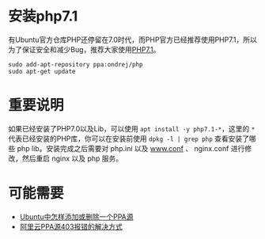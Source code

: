 # 安装php7.1
有Ubuntu官方仓库PHP还停留在7.0时代，而PHP官方已经推荐使用PHP7.1，所以为了保证安全和减少Bug，推荐大家使用[PHP7.1](https://launchpad.net/~ondrej/+archive/ubuntu/php)。

```shell
sudo add-apt-repository ppa:ondrej/php
sudo apt-get update
```
# 重要说明
如果已经安装了PHP7.0以及Lib，可以使用 `apt install -y php7.1-*`，这里的 `*` 代表已经安装的PHP库，你可以在安装前使用 `dpkg -l | grep php` 查看安装了哪些 php lib。安装完成之后需要对 php.ini 以及 www.conf 、 nginx.conf 进行修改，然后重启 nginx 以及 php 服务。

# 可能需要
- [Ubuntu中怎样添加或删除一个PPA源](https://github.com/isLishude/blog/issues/48)
- [阿里云PPA源403报错的解决方式](https://github.com/isLishude/blog/issues/36)